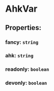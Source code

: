 # **AhkVar**
## **Properties**:
### fancy: `string`
### ahk: `string`
### readonly: `boolean`
### devonly: `boolean`